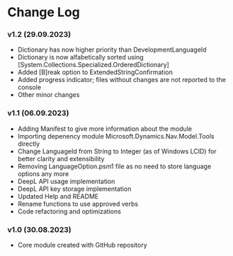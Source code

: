 # Change Log

### v1.2 (29.09.2023)
 - Dictionary has now higher priority than DevelopmentLanguageId
 - Dictionary is now alfabetically sorted using [System.Collections.Specialized.OrderedDictionary]
 - Added [B]reak option to ExtendedStringConfirmation
 - Added progress indicator; files without changes are not reported to the console
 - Other minor changes

### v1.1 (06.09.2023)
 - Adding Manifest to give more information about the module
 - Importing depenency module Microsoft.Dynamics.Nav.Model.Tools directly
 - Change LanguageId from String to Integer (as of Windows LCID) for better clarity and extensibility
 - Removing LanguageOption.psm1 file as no need to store language options any more
 - DeepL API usage implementation
 - DeepL API key storage implementation
 - Updated Help and README
 - Rename functions to use approved verbs
 - Code refactoring and optimizations

### v1.0 (30.08.2023)
 - Core module created with GitHub repository
